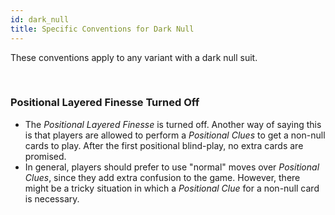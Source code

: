 ```yaml
---
id: dark_null
title: Specific Conventions for Dark Null
---
```


These conventions apply to any variant with a dark null suit.

<br />

### Positional Layered Finesse Turned Off

- The *Positional Layered Finesse* is turned off. Another way of saying this is that players are allowed to perform a *Positional Clues* to get a non-null cards to play. After the first positional blind-play, no extra cards are promised.
- In general, players should prefer to use "normal" moves over *Positional Clues*, since they add extra confusion to the game. However, there might be a tricky situation in which a *Positional Clue* for a non-null card is necessary.
